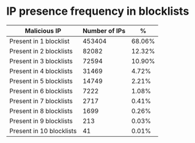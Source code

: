 # IP presence frequency in blocklists
| Malicious IP | Number of IPs | % |
|----|----|----|
| Present in 1 blocklist | 453404 | 68.06% |
| Present in 2 blocklists | 82082 | 12.32% |
| Present in 3 blocklists | 72594 | 10.90% |
| Present in 4 blocklists | 31469 | 4.72% |
| Present in 5 blocklists | 14749 | 2.21% |
| Present in 6 blocklists | 7222 | 1.08% |
| Present in 7 blocklists | 2717 | 0.41% |
| Present in 8 blocklists | 1699 | 0.26% |
| Present in 9 blocklists | 213 | 0.03% |
| Present in 10 blocklists | 41 | 0.01% |
